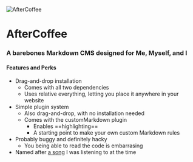 ![AfterCoffee](https://wolfgang.space/assets/github/aftercoffee.png)

# AfterCoffee
### A barebones Markdown CMS designed for Me, Myself, and I

#### Features and Perks

- Drag-and-drop installation
  - Comes with all two dependencies
  - Uses relative everything, letting you place it anywhere in your website
- Simple plugin system
  - Also drag-and-drop, with no installation needed
  - Comes with the customMarkdown plugin
    - Enables ==highlighting==
    - A starting point to make your own custom Markdown rules
- Probably buggy and definitely hacky
  - You being able to read the code is embarrasing
- Named after [a song](https://open.spotify.com/track/7EaL8Zt8UAabmP6sQydgx9 "a song") I was listening to at the time